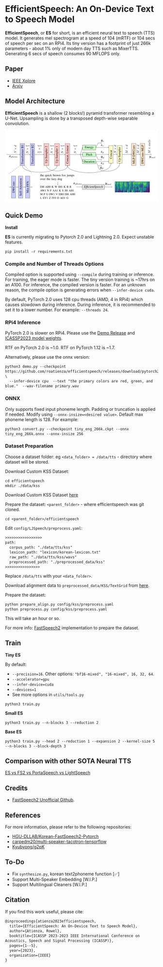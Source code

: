 # EfficientSpeech: An On-Device Text to Speech Model

**EfficientSpeech**, or **ES** for short, is an efficient neural text to speech (TTS) model. It generates mel spectrogram at a speed of 104 (mRTF) or 104 secs of speech per sec on an RPi4. Its tiny version has a footprint of just 266k parameters - about 1% only of modern day TTS such as MixerTTS. Generating 6 secs of speech consumes 90 MFLOPS only. 

## Paper

- [IEEE Xplore](https://ieeexplore.ieee.org/abstract/document/10094639)
- [Arxiv](https://arxiv.org/abs/2305.13905)

## Model Architecture

**EfficientSpeech** is a shallow (2 blocks!) pyramid transformer resembling a U-Net. Upsampling is done by a transposed depth-wise separable convolution.

![model](media/model.svg)

## Quick Demo

**Install**

**ES** is currently migrating to Pytorch 2.0 and Lightning 2.0. Expect unstable features.

```
pip install -r requirements.txt
```

### Compile and Number of Threads Options

Compiled option is supported using `--compile` during training or inference. For training, the eager mode is faster. The tiny version training is ~17hrs on an A100. For inference, the compiled version is faster. For an unknown reason, the compile option is generating errors when `--infer-device cuda`.

By default, PyTorch 2.0 uses 128 cpu threads (AMD, 4 in RPi4) which causes slowdown during inference. During inference, it is recommended to set it to a lower number. For example: `--threads 24`.

### RPi4 Inference

PyTorch 2.0 is slower on RPi4. Please use the [Demo Release](https://github.com/roatienza/efficientspeech/releases/tag/demo-0.1-release) and [ICASSP2023 model weights](https://github.com/roatienza/efficientspeech/releases/tag/icassp2023).

RTF on PyTorch 2.0 is ~1.0. RTF on PyTorch 1.12 is ~1.7. 

Alternatively, please use the onnx version:

```
python3 demo.py --checkpoint https://github.com/roatienza/efficientspeech/releases/download/pytorch2.0.1/tiny_eng_266k.onnx \
  --infer-device cpu  --text "the primary colors are red, green, and blue."  --wav-filename primary.wav
```

### ONNX 

Only supports fixed input phoneme length. Padding or truncation is applied if needed. Modify using `--onnx-insize=<desired value>`. Default max phoneme length is 128. For example:

```
python3 convert.py --checkpoint tiny_eng_266k.ckpt --onnx tiny_eng_266k.onnx --onnx-insize 256
```

### Dataset Preparation

Choose a dataset folder: eg `<data_folder> = /data/tts` - directory where dataset will be stored.

Download Custom KSS Dataset:

```
cd efficientspeech
mkdir ./data/kss
```
Download Custom KSS Dataset [here](https://drive.google.com/file/d/1ukhAIfuRikTz3B385lS7lBHrHHPvImkL/view?usp=sharing)

Prepare the dataset:  `<parent_folder>` -  where efficientspeech was git cloned.

```
cd <parent_folder>/efficientspeech
```

Edit `config/LJSpeech/preprocess.yaml`:

```
>>>>>>>>>>>>>>>>>
path:
  corpus_path: "./data/tts/kss"
  lexicon_path: "lexicon/korean-lexicon.txt"
  raw_path: "./data/tts/kss/wavs"
  preprocessed_path: "./preprocessed_data/kss"
>>>>>>>>>>>>>>>>
```

Replace `/data/tts` with your `<data_folder>`.

Download alignment data to `preprocessed_data/KSS/TextGrid` from [here](https://drive.google.com/file/d/1LgZPfWAvPcdOpGBSncvMgv54rGIf1y-H/view).

Prepare the dataset:

```
python prepare_align.py config/kss/preprocess.yaml
python preprocess.py config/kss/preprocess.yaml
```

This will take an hour or so.

For more info: [FastSpeech2](https://github.com/ming024/FastSpeech2) implementation to prepare the dataset.

## Train

**Tiny ES**

By default:
  - `--precision=16`. Other options: `"bf16-mixed", "16-mixed", 16, 32, 64`.
  - `--accelerator=gpu`
  - `--infer-device=cuda`
  - `--devices=1`
  - See more options in `utils/tools.py`
  
```
python3 train.py
```

**Small ES**

```
python3 train.py --n-blocks 3 --reduction 2
```

**Base ES**

```
python3 train.py --head 2 --reduction 1 --expansion 2 --kernel-size 5 --n-blocks 3 --block-depth 3
```

## Comparison with other SOTA Neural TTS

[ES vs FS2 vs PortaSpeech vs LightSpeech](https://roatienza.github.io/efficientspeech-demo/)

## Credits

- [FastSpeech2 Unofficial Github](https://github.com/ming024/FastSpeech2).

## References

For more information, please refer to the following repositories: 
- [HGU-DLLAB/Korean-FastSpeech2-Pytorch](https://github.com/HGU-DLLAB/Korean-FastSpeech2-Pytorch) 
- [carpedm20/multi-speaker-tacotron-tensorflow](https://github.com/carpedm20/multi-speaker-tacotron-tensorflow)
- [Kyubyong/g2pK](https://github.com/Kyubyong/g2pK)

## To-Do

 * Fix ```synthesize.py```, korean text2phoneme function [✅]
 * Support Multi-Speaker Embedding [W.I.P.]
 * Support Multilingual Cleaners [W.I.P.]

## Citation

If you find this work useful, please cite:

```
@inproceedings{atienza2023efficientspeech,
  title={EfficientSpeech: An On-Device Text to Speech Model},
  author={Atienza, Rowel},
  booktitle={ICASSP 2023-2023 IEEE International Conference on Acoustics, Speech and Signal Processing (ICASSP)},
  pages={1--5},
  year={2023},
  organization={IEEE}
}
```
